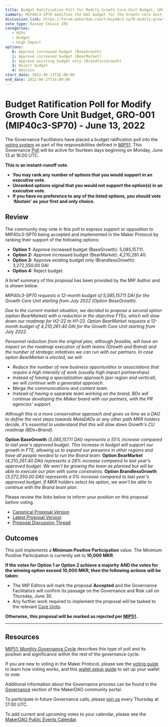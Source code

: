 ```yaml
---
title: Budget Ratification Poll for Modify Growth Core Unit Budget, GRO-001 (MIP40c3-SP70) - June 13, 2022
summary: MIP40c3-SP70 modifies the DAI budget for the Growth Core Unit, GRO-001.
discussion_link: https://forum.makerdao.com/t/mip40c3-sp70-modify-growth-core-unit-budget-gro-001/15102
vote_type: Ranked Choice IRV
categories:
   - MIPs
   - Budget
   - High Impact
options:
   0: Approve increased budget (BaseGrowth)
   1: Approve increased budget (BearMarket)
   2: Approve existing budget only (BrandlessGrowth)
   3: Reject budget
   4: Abstain
start_date: 2022-06-13T16:00:00
end_date: 2022-06-27T16:00:00
---
```

# Budget Ratification Poll for Modify Growth Core Unit Budget, GRO-001 (MIP40c3-SP70) - June 13, 2022

The Governance Facilitators have placed a budget ratification poll into the [voting system](https://vote.makerdao.com/polling) as part of the responsibilities defined in [MIP51](https://mips.makerdao.com/mips/details/MIP51). This Governance [Poll](https://community-development.makerdao.com/en/learn/governance/on-chain-gov) will be active for fourteen days beginning on Monday, June 13 at 16:00 UTC.

**This is an instant-runoff vote.** 
- **You may rank any number of options that you would support in an executive vote.** 
- **Unranked options signal that you would not support the option(s) in an executive vote.**
- **If you have no preference to any of the listed options, you should vote 'Abstain' as your first and only choice.**

## Review

The community may vote in this poll to express support or opposition to MIP40c3-SP70 being accepted and implemented in the Maker Protocol by ranking their support of the following options:
* **Option 1:** Approve increased budget (BaseGrowth): 5,085,157.11.
* **Option 2:** Approve increased budget (BearMarket): 4,210,261.40.
* **Option 3:** Approve existing budget only (BrandlessGrowth): 3,272,550.00 DAI
* **Option 4:** Reject budget.

A brief summary of this proposal has been provided by the MIP Author and is shown below:

*MIP40c3-SP70 requests a 12-month budget of 5,085,157.11 DAI for the Growth Core Unit starting from July 2022 (Option BaseGrowth).*

*Due to the current market situation, we decided to propose a second option (option BearMarket) with a reduction in the objective FTEs, which will slow down our roadmap for H2-22 to H1-23. Option BearMarket requests a 12-month budget of 4,210,261.40 DAI for the Growth Core Unit starting from July 2022.*

*Personnel reduction from the original plan, although feasible, will have an impact on the roadmap execution of both teams (Growth and Brand) and the number of strategic initiatives we can run with our partners. In case option BearMarket is elected, we will:*

* *Reduce the number of new business opportunities or associations that require a high intensity of work (usually high impact partnerships).*
* *Instead of having a specialization approach (per region and vertical), we will continue with a generalist approach.*
* *Merge the communications and content team.*
* *Instead of having a separate team working on the brand, BDs will continue developing the Maker brand with our partners, with the PR agencies' support.*

*Although this is a more conservative approach and gives us time as a DAO to define the next steps towards MetaDAOs or any other path MKR holders decide, it's essential to understand that this will slow down Growth's CU roadmap (BDs+Brand).*

**Option BaseGrowth** *(5,085,157.11 DAI) represents a 55% increase compared to last year's approved budget. This increase in budget will support our growth in FTE, allowing us to expand our presence in other regions and have all people needed to run the Brand team.*
**Option BearMarket** *(4,210,261.40 DAI) represents a 28% increase compared to last year's approved budget. We won't be growing the team as planned but will be able to execute our plan with some constraints.*
**Option BrandlessGrowth** *(3,272,550.00 DAI) represents a 0% increase compared to last year's approved budget. If MKR holders select his option, we won't be able to continue with the Brand team plan.*

Please review the links below to inform your position on this proposal before voting.
* [Canonical Proposal Version](https://github.com/makerdao/mips/blob/8f65911bd013055b7914ac141a7d4ee9ba9e61da/MIP40/MIP40c3-Subproposals/MIP40c3-SP70.md)
* [Latest Proposal Version](https://mips.makerdao.com/mips/details/MIP40c3SP70)
* [Proposal Discussion Thread](https://forum.makerdao.com/t/mip40c3-sp70-modify-growth-core-unit-budget-gro-001/15102)

## Outcomes

This poll implements a **Minimum Positive Participation** value. The Minimum Positive Participation is currently set to **10,000 MKR**.

**If the votes for Option 1 or Option 2 achieve a majority AND the votes for the winning option exceed 10,000 MKR, then the following actions will be taken:**
* The MIP Editors will mark the proposal **Accepted** and the Governance Facilitators will confirm its passage on the Governance and Risk call on Thursday, June 30. 
* Any further work required to implement the proposal will be tasked to the relevant [Core Units](https://mips.makerdao.com/mips/details/MIP38#mip38c2-core-unit-state).

**Otherwise, this proposal will be marked as rejected per [MIP51](https://mips.makerdao.com/mips/details/MIP51#mip51c2-ratification-poll).**

---

## Resources

[MIP51: Monthly Governance Cycle](https://mips.makerdao.com/mips/details/MIP51) describes this type of poll and its position and significance within the rest of the governance cycle.

If you are new to voting in the Maker Protocol, please see the [voting guide](https://community-development.makerdao.com/en/learn/governance/how-voting-works/) to learn how voting works, and this [wallet setup guide](https://community-development.makerdao.com/en/learn/governance/voting-setup/) to set up your wallet to vote.

Additional information about the Governance process can be found in the [Governance](https://community-development.makerdao.com/en/learn/governance) section of the MakerDAO community portal.

To participate in future Governance calls, please [join us](https://github.com/makerdao/community/tree/master/governance/governance-and-risk-meetings) every Thursday at 17:00 UTC.

To add current and upcoming votes to your calendar, please see the [MakerDAO Public Events Calendar](https://calendar.google.com/calendar/embed?src=makerdao.com_3efhm2ghipksegl009ktniomdk%40group.calendar.google.com&ctz=UTC&mode=week&showCalendars=0&showPrint=0).